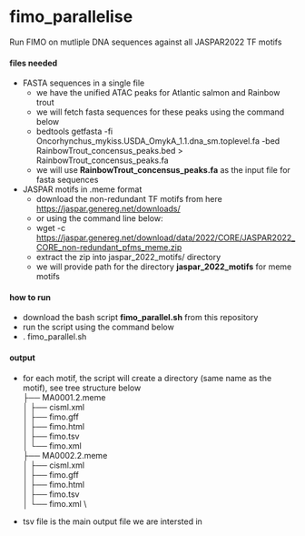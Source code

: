 # fimo_parallelise
Run FIMO on mutliple DNA sequences against all JASPAR2022 TF motifs

#### files needed
- FASTA sequences in a single file
  - we have the unified ATAC peaks for Atlantic salmon and Rainbow trout
  - we will fetch fasta sequences for these peaks using the command below
  - bedtools getfasta -fi Oncorhynchus_mykiss.USDA_OmykA_1.1.dna_sm.toplevel.fa  -bed RainbowTrout_concensus_peaks.bed > RainbowTrout_concensus_peaks.fa
  - we will use **RainbowTrout_concensus_peaks.fa** as the input file for fasta sequences
- JASPAR motifs in .meme format
  - download the non-redundant TF motifs from here https://jaspar.genereg.net/downloads/
  - or using the command line below:
  - wget -c https://jaspar.genereg.net/download/data/2022/CORE/JASPAR2022_CORE_non-redundant_pfms_meme.zip
  - extract the zip into jaspar_2022_motifs/ directory
  - we will provide path for the directory **jaspar_2022_motifs** for meme motifs


#### how to run
- download the bash script **fimo_parallel.sh** from this repository
- run the script using the command below
- . fimo_parallel.sh
  
#### output
- for each motif, the script will create a directory (same name as the motif), see tree structure below \
├── MA0001.2.meme \
│   ├── cisml.xml \
│   ├── fimo.gff \
│   ├── fimo.html \
│   ├── fimo.tsv  \
│   └── fimo.xml \
├── MA0002.2.meme \
│   ├── cisml.xml \
│   ├── fimo.gff \
│   ├── fimo.html \
│   ├── fimo.tsv \
│   └── fimo.xml \

- tsv file is the main output file we are intersted in
